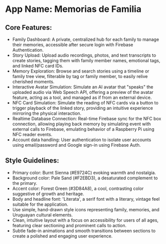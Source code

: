 # **App Name**: Memorias de Familia

## Core Features:

- Family Dashboard: A private, centralized hub for each family to manage their memories, accessible after secure login with Firebase Authentication.
- Story Upload: Upload audio recordings, photos, and text transcripts to create stories, tagging them with family member names, emotional tags, and linked NFC card IDs.
- Memory Exploration: Browse and search stories using a timeline or family tree view, filterable by tag or family member, to easily relive cherished moments.
- Interactive Avatar Simulation: Simulate an AI avatar that "speaks" the uploaded audio via Web Speech API, offering a preview of the avatar feature, acting as a tool, and managed as if from an external device.
- NFC Card Simulation: Simulate the reading of NFC cards via a button to trigger playback of the linked story, providing an intuitive experience mirroring the physical interaction.
- Realtime Database Connection: Real-time Firebase sync for the NFC box connection, allowing playing back memory by simulating event with external calls to Firebase, emulating behavior of a Raspberry Pi using NFC reader events.
- Account data handling: User authentication to isolate user accounts using email/password and Google sign-in using Firebase Auth.

## Style Guidelines:

- Primary color: Burnt Sienna (#E9724C) evoking warmth and nostalgia.
- Background color: Pale Sand (#F2EBD3), a desaturated complement to the primary.
- Accent color: Forest Green (#3D84A8), a cool, contrasting color suggestive of growth and heritage.
- Body and headline font: 'Literata', a serif font with a literary, vintage feel suitable for the application.
- Use simple, hand-drawn style icons representing family, memories, and Uruguayan cultural elements.
- Clean, intuitive layout with a focus on accessibility for users of all ages, featuring clear sectioning and prominent calls to action.
- Subtle fade-in animations and smooth transitions between sections to create a polished and engaging user experience.